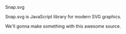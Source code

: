 Snap.svg

Snap.svg is JavaScript library for modern SVG graphics.

We'll gonna make something with this awesome source.
